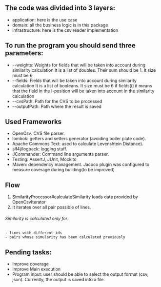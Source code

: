 ##  The code was divided into 3 layers:
* application: here is the use case
* domain: all the business logic is in this package
* infrastructure: here is the csv reader implementation

##  To run the program you should send three parameters:
* --weights: Weights for fields that will be taken into account during similarity calculation
It is a list of doubles. Their sum should be 1. It size must be 6
* --fields: Fields that will be taken into account during similarity calculation
It is a list of booleans. It size must be 6
if fields[i] it means that the field in the i-position will be taken into account in the similarity calculation
* --cvsPath: Path for the CVS to be processed
* --outputPath: Path where the result is saved

## Used Frameworks 
* OpenCsv: CVS file parser.
* lombok: getters and setters generator (avoiding boiler plate code).
* Apache Commons Text: used to calculate Levenshtein Distance).
* slf4j/logback: logging stuff.
* JCommander: Command line arguments parser.
* Testing: AssertJ, JUnit, Mockito
* Maven: dependency management. Jacoco plugin was configured to measure coverage during building(to be improved)

## Flow
1. SimilarityProcessor#calculateSimilarity loads data provided by OpenCsvIterator
2. It iterates over all pair possible of lines. 
###### Similarity is calculated only for:
	- lines with different ids
	- pairs whose simularity has been calculated previously

## Pending tasks:
* Improve coverage
* Improve Main execution
* Program input: user should be able to select the output format (csv, json). Currently, the output is saved into a file.
